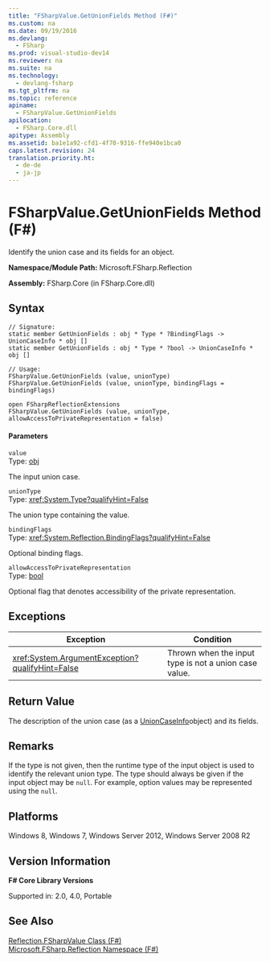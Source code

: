 ```yaml
---
title: "FSharpValue.GetUnionFields Method (F#)"
ms.custom: na
ms.date: 09/19/2016
ms.devlang: 
  - FSharp
ms.prod: visual-studio-dev14
ms.reviewer: na
ms.suite: na
ms.technology: 
  - devlang-fsharp
ms.tgt_pltfrm: na
ms.topic: reference
apiname: 
  - FSharpValue.GetUnionFields
apilocation: 
  - FSharp.Core.dll
apitype: Assembly
ms.assetid: ba1e1a92-cfd1-4f70-9316-ffe940e1bca0
caps.latest.revision: 24
translation.priority.ht: 
  - de-de
  - ja-jp
---
```

# FSharpValue.GetUnionFields Method (F#)
Identify the union case and its fields for an object.  
  
 **Namespace/Module Path:** Microsoft.FSharp.Reflection  
  
 **Assembly:** FSharp.Core (in FSharp.Core.dll)  
  
## Syntax  
  
```  
// Signature:  
static member GetUnionFields : obj * Type * ?BindingFlags -> UnionCaseInfo * obj []  
static member GetUnionFields : obj * Type * ?bool -> UnionCaseInfo * obj []  
  
// Usage:  
FSharpValue.GetUnionFields (value, unionType)  
FSharpValue.GetUnionFields (value, unionType, bindingFlags = bindingFlags)  
  
open FSharpReflectionExtensions  
FSharpValue.GetUnionFields (value, unionType, allowAccessToPrivateRepresentation = false)  
```  
  
#### Parameters  
 `value`  
 Type: [obj](../Topic/Core.obj%20Type%20Abbreviation%20\(F%23\).md)  
  
 The input union case.  
  
 `unionType`  
 Type: <xref:System.Type?qualifyHint=False>  
  
 The union type containing the value.  
  
 `bindingFlags`  
 Type: <xref:System.Reflection.BindingFlags?qualifyHint=False>  
  
 Optional binding flags.  
  
 `allowAccessToPrivateRepresentation`  
 Type: [bool](../Topic/Core.bool%20Type%20Abbreviation%20\(F%23\).md)  
  
 Optional flag that denotes accessibility of the private representation.  
  
## Exceptions  
  
|Exception|Condition|  
|---------------|---------------|  
|<xref:System.ArgumentException?qualifyHint=False>|Thrown when the input type is not a union case value.|  
  
## Return Value  
 The description of the union case (as a [UnionCaseInfo](../Topic/Reflection.UnionCaseInfo%20Class%20\(F%23\).md)object) and its fields.  
  
## Remarks  
 If the type is not given, then the runtime type of the input object is used to identify the relevant union type. The type should always be given if the input object may be `null`. For example, option values may be represented using the `null`.  
  
## Platforms  
 Windows 8, Windows 7, Windows Server 2012, Windows Server 2008 R2  
  
## Version Information  
 **F# Core Library Versions**  
  
 Supported in: 2.0, 4.0, Portable  
  
## See Also  
 [Reflection.FSharpValue Class (F#)](../Topic/Reflection.FSharpValue%20Class%20\(F%23\).md)   
 [Microsoft.FSharp.Reflection Namespace (F#)](../vs140/Microsoft.FSharp.Reflection-Namespace--F#-.md)